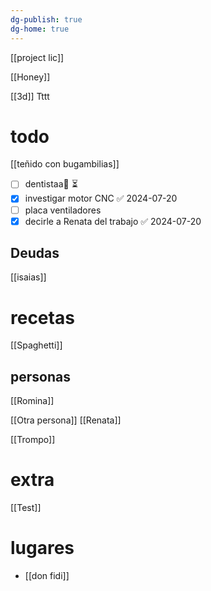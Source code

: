 ```yaml
---
dg-publish: true
dg-home: true
---
```

[[project lic]]

[[Honey]]

[[3d]]
Tttt
# todo

[[teñido con bugambilias]]

- [ ] dentistaa🔺  ⏳
- [x] investigar motor CNC ✅ 2024-07-20
- [ ] placa ventiladores 
- [x] decirle a Renata del trabajo ✅ 2024-07-20

## Deudas

[[isaias]]


# recetas

[[Spaghetti]]


## personas

[[Romina]]

[[Otra persona]]
[[Renata]]

[[Trompo]]
# extra

[[Test]]

# lugares

 - [[don fidi]]
